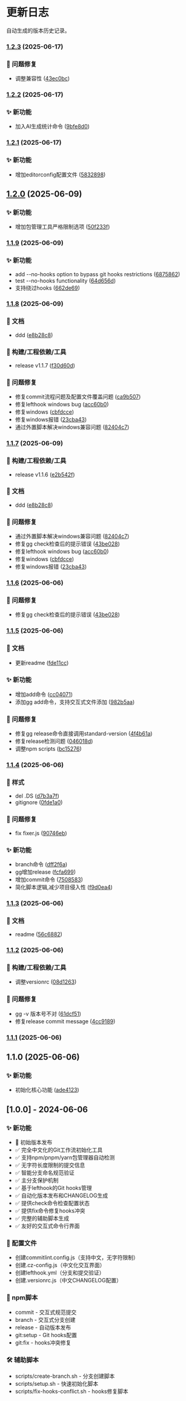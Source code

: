 # 更新日志

自动生成的版本历史记录。


### [1.2.3](https://github.com/wuding129/gitgrove/compare/v1.2.2...v1.2.3) (2025-06-17)


### 🐛 问题修复

* 调整兼容性 ([43ec0bc](https://github.com/wuding129/gitgrove/commit/43ec0bc92a8d616a47e4068333f9978a7d554e16))

### [1.2.2](https://github.com/wuding129/gitgrove/compare/v1.2.1...v1.2.2) (2025-06-17)


### ✨ 新功能

* 加入AI生成统计命令 ([9bfe8d0](https://github.com/wuding129/gitgrove/commit/9bfe8d0fa36a2d335f58831e5fa801ddc7401ede))

### [1.2.1](https://github.com/wuding129/gitgrove/compare/v1.2.0...v1.2.1) (2025-06-17)


### ✨ 新功能

* 增加editorconfig配置文件 ([5832898](https://github.com/wuding129/gitgrove/commit/58328989fcb0427c055c347c75e638f0b0d25e84))

## [1.2.0](https://github.com/wuding129/gitgrove/compare/v1.1.9...v1.2.0) (2025-06-09)


### ✨ 新功能

* 增加包管理工具严格限制选项 ([50f233f](https://github.com/wuding129/gitgrove/commit/50f233ffdac3360a8505fef73b1ace90ddec7653))

### [1.1.9](https://github.com/wuding129/gitgrove/compare/v1.1.8...v1.1.9) (2025-06-09)


### ✨ 新功能

* add --no-hooks option to bypass git hooks restrictions ([6875862](https://github.com/wuding129/gitgrove/commit/6875862944423eed79a012b08fbcc860e9142690))
* test --no-hooks functionality ([64d656d](https://github.com/wuding129/gitgrove/commit/64d656dafcb9e3806695b7044913c6a1ca249755))
* 支持绕过hooks ([662de69](https://github.com/wuding129/gitgrove/commit/662de69931edfdb49323a2d7ff3eeb1f6f25af2e))

### [1.1.8](https://github.com/wuding129/gitgrove/compare/v1.1.6...v1.1.8) (2025-06-09)


### 📝 文档

* ddd ([e8b28c8](https://github.com/wuding129/gitgrove/commit/e8b28c89fc0d516a50f4b9dfe2b6f30433fbf5d0))


### 🔧 构建/工程依赖/工具

* release v1.1.7 ([f30d60d](https://github.com/wuding129/gitgrove/commit/f30d60d1ed7c2145aa263ff143fd11b06002ccdc))


### 🐛 问题修复

* 修复commit流程问题及配置文件覆盖问题 ([ca9b507](https://github.com/wuding129/gitgrove/commit/ca9b5070b024af6e3036cdb8db2b3d84b230a379))
* 修复lefthook windows bug ([acc60b0](https://github.com/wuding129/gitgrove/commit/acc60b0e93e337beec55e3ada61898ea6ebbeed7))
* 修复windows ([cbfdcce](https://github.com/wuding129/gitgrove/commit/cbfdcceda7d3a1c706fe40fcd4ee37e0abfe8296))
* 修复windows报错 ([23cba43](https://github.com/wuding129/gitgrove/commit/23cba43995f3bae039d8f60927f4823452c2ac88))
* 通过外置脚本解决windows兼容问题 ([82404c7](https://github.com/wuding129/gitgrove/commit/82404c7f14b32fa77c52b7b722769d25d809b50c))

### [1.1.7](https://github.com/wuding129/gitgrove/compare/v1.1.5...v1.1.7) (2025-06-09)


### 🔧 构建/工程依赖/工具

* release v1.1.6 ([e2b542f](https://github.com/wuding129/gitgrove/commit/e2b542f2a43f26ee756007b6f96e5d84de2a2f67))


### 📝 文档

* ddd ([e8b28c8](https://github.com/wuding129/gitgrove/commit/e8b28c89fc0d516a50f4b9dfe2b6f30433fbf5d0))


### 🐛 问题修复

* 通过外置脚本解决windows兼容问题 ([82404c7](https://github.com/wuding129/gitgrove/commit/82404c7f14b32fa77c52b7b722769d25d809b50c))
* 修复gg check检查后的提示错误 ([43be028](https://github.com/wuding129/gitgrove/commit/43be028ffc38e7eaa1c2b22872070cf6e43419f2))
* 修复lefthook windows bug ([acc60b0](https://github.com/wuding129/gitgrove/commit/acc60b0e93e337beec55e3ada61898ea6ebbeed7))
* 修复windows ([cbfdcce](https://github.com/wuding129/gitgrove/commit/cbfdcceda7d3a1c706fe40fcd4ee37e0abfe8296))
* 修复windows报错 ([23cba43](https://github.com/wuding129/gitgrove/commit/23cba43995f3bae039d8f60927f4823452c2ac88))

### [1.1.6](https://github.com/wuding129/gitgrove/compare/v1.1.5...v1.1.6) (2025-06-06)


### 🐛 问题修复

* 修复gg check检查后的提示错误 ([43be028](https://github.com/wuding129/gitgrove/commit/43be028ffc38e7eaa1c2b22872070cf6e43419f2))

### [1.1.5](https://github.com/wuding129/gitgrove/compare/v1.1.4...v1.1.5) (2025-06-06)


### 📝 文档

* 更新readme ([fde11cc](https://github.com/wuding129/gitgrove/commit/fde11cc53bd2c67ce68ce1041050ce0543ea636a))


### ✨ 新功能

* 增加add命令 ([cc04071](https://github.com/wuding129/gitgrove/commit/cc040718aae9bd4952533590d37eadb2d7fc29ab))
* 添加gg add命令，支持交互式文件添加 ([982b5aa](https://github.com/wuding129/gitgrove/commit/982b5aa9719825dbead19ae1ab31d7a21153a2ed))


### 🐛 问题修复

* 修复gg release命令直接调用standard-version ([4f4b61a](https://github.com/wuding129/gitgrove/commit/4f4b61aaa29c1518c69790ef7eec61aa0c4282df))
* 修复release检测问题 ([046018d](https://github.com/wuding129/gitgrove/commit/046018d078ead5ee89114ec9f4ee4f12cfd7b88f))
* 调整npm scripts ([bc15276](https://github.com/wuding129/gitgrove/commit/bc15276f58b878384e374ed29af96678829b8eaa))

### [1.1.4](https://github.com/wuding129/gitgrove/compare/v1.1.3...v1.1.4) (2025-06-06)


### 💄 样式

* del .DS ([d7b3a7f](https://github.com/wuding129/gitgrove/commit/d7b3a7f0f73af1baef1feec9073ff71cddcfc67a))
* gitignore ([0fde1a0](https://github.com/wuding129/gitgrove/commit/0fde1a00ebfb9e897a0bb1bdd10aa85d31f0fed2))


### 🐛 问题修复

* fix fixer.js ([90746eb](https://github.com/wuding129/gitgrove/commit/90746ebc8d22fc7ca4d142ef662da59bc9a2d689))


### ✨ 新功能

* branch命令 ([dff2f6a](https://github.com/wuding129/gitgrove/commit/dff2f6a2d697f684832e333407e3f68216fe3712))
* gg增加release ([fcfa699](https://github.com/wuding129/gitgrove/commit/fcfa6997e779e95ff73b04d618963de8fe61fcf7))
* 增加commit命令 ([7508583](https://github.com/wuding129/gitgrove/commit/7508583b9d6bb8447634fbf3b47ea7baccb8c893))
* 简化脚本逻辑,减少项目侵入性 ([f9d0ea4](https://github.com/wuding129/gitgrove/commit/f9d0ea4f0ee933b6d8d214d47c0ebb7cfbcb78bc))

### [1.1.3](https://github.com/wuding129/gitgrove/compare/v1.1.2...v1.1.3) (2025-06-06)


### 📝 文档

* readme ([56c6882](https://github.com/wuding129/gitgrove/commit/56c68823b2f6b9f363be70f684efbc873fffa762))

### [1.1.2](https://github.com/wuding129/gitgrove/compare/v1.1.1...v1.1.2) (2025-06-06)


### 🔧 构建/工程依赖/工具

* 调整versionrc ([08d1263](https://github.com/wuding129/gitgrove/commit/08d1263cea0dc12f3b4da8678a3daef06d1a60bf))


### 🐛 问题修复

* gg -v 版本号不对 ([61dcf51](https://github.com/wuding129/gitgrove/commit/61dcf5191efdf70b21ff812e575078d53719a7b5))
* 修复release commit message ([4cc9189](https://github.com/wuding129/gitgrove/commit/4cc9189ac5569d7d17839e73e957173ec1027111))

### [1.1.1](https://github.com/wuding129/gitgrove/compare/v1.1.0...v1.1.1) (2025-06-06)

## 1.1.0 (2025-06-06)


### ✨ 新功能

* 初始化核心功能 ([ade4123](https://github.com/wuding129/gitgrove/commit/ade41234d643abc7faf4deed6c1382a23d90859b))

## [1.0.0] - 2024-06-06

### ✨ 新功能

- 🎉 初始版本发布
- ✅ 完全中文化的Git工作流初始化工具
- ✅ 支持npm/pnpm/yarn包管理器自动检测
- ✅ 无字符长度限制的提交信息
- ✅ 智能分支命名规范验证
- ✅ 主分支保护机制
- ✅ 基于lefthook的Git hooks管理
- ✅ 自动化版本发布和CHANGELOG生成
- ✅ 提供check命令检查配置状态
- ✅ 提供fix命令修复hooks冲突
- ✅ 完整的辅助脚本生成
- ✅ 友好的交互式命令行界面

### 🔧 配置文件

- 创建commitlint.config.js（支持中文，无字符限制）
- 创建.cz-config.js（中文化交互界面）
- 创建lefthook.yml（分支和提交验证）
- 创建.versionrc.js（中文CHANGELOG配置）

### 📜 npm脚本

- commit - 交互式规范提交
- branch - 交互式分支创建
- release - 自动版本发布
- git:setup - Git hooks配置
- git:fix - hooks冲突修复

### 🛠️ 辅助脚本

- scripts/create-branch.sh - 分支创建脚本
- scripts/setup.sh - 快速初始化脚本
- scripts/fix-hooks-conflict.sh - hooks修复脚本
